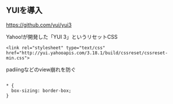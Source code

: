 

## YUIを導入
https://github.com/yui/yui3

Yahoo!が開発した「YUI 3」というリセットCSS
```
<link rel="stylesheet" type="text/css" href="http://yui.yahooapis.com/3.18.1/build/cssreset/cssreset-min.css">
```

padiingなどのview崩れを防ぐ
```

* {
  box-sizing: border-box;
}

```